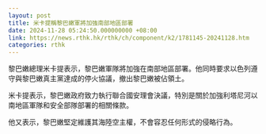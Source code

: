 ```yaml
---
layout: post
title: 米卡提稱黎巴嫩軍將加強南部地區部署
date: 2024-11-28 05:24:50.000000000 +08:00
link: https://news.rthk.hk/rthk/ch/component/k2/1781145-20241128.htm
categories: rthk
---
```


黎巴嫩總理米卡提表示，黎巴嫩軍隊將加強在南部地區部署。他同時要求以色列遵守與黎巴嫩真主黨達成的停火協議，撤出黎巴嫩被佔領土。

米卡提表示，黎巴嫩政府致力執行聯合國安理會決議，特別是關於加強利塔尼河以南地區軍隊和安全部隊部署的相關條款。

他又表示，黎巴嫩堅定維護其海陸空主權，不會容忍任何形式的侵略行為。
